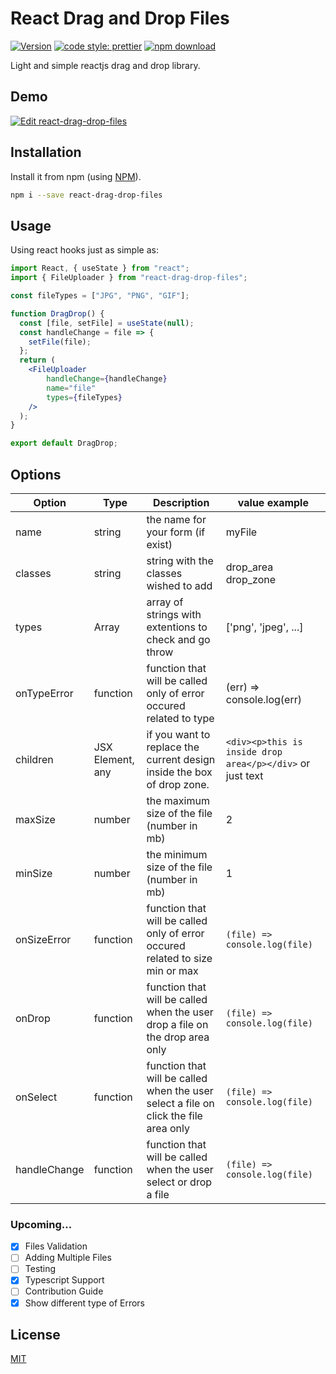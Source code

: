 # React Drag and Drop Files


[![Version](http://img.shields.io/npm/v/react-drag-drop-files.svg)](https://www.npmjs.org/package/react-drag-drop-files) [![code style: prettier](https://img.shields.io/badge/code_style-prettier-ff69b4.svg)](https://github.com/prettier/prettier) [![npm download][download-image]][download-url] 

[download-image]: https://img.shields.io/npm/dm/react-drag-drop-files.svg?style=flat-square
[download-url]: https://npmjs.org/package/react-drag-drop-files


Light and simple reactjs drag and drop library.


## Demo

[![Edit react-drag-drop-files](https://codesandbox.io/static/img/play-codesandbox.svg)](https://codesandbox.io/s/react-drag-drop-files-sghbp)
## Installation
Install it from npm (using [NPM](http://webpack.github.io/)).

```bash
npm i --save react-drag-drop-files
```


## Usage
Using react hooks just as simple as:

```jsx static
import React, { useState } from "react";
import { FileUploader } from "react-drag-drop-files";

const fileTypes = ["JPG", "PNG", "GIF"];

function DragDrop() {
  const [file, setFile] = useState(null);
  const handleChange = file => {
    setFile(file);
  };
  return (
    <FileUploader 
        handleChange={handleChange} 
        name="file" 
        types={fileTypes} 
    />
  );
}

export default DragDrop;
```

## Options


Option | Type | Description | value example
--- | --- | --- | ---
name | string | the name for your form (if exist) | myFile
classes | string | string with the classes wished to add | drop_area drop_zone
types | Array<strings> | array of strings with extentions to check and go throw | ['png', 'jpeg', ...]
onTypeError | function | function that will be called only of error occured related to type | (err) => console.log(err)
children | JSX Element, any | if you want to replace the current design inside the box of drop zone. | ```<div><p>this is inside drop area</p></div>``` or just text
maxSize | number | the maximum size of the file (number in mb) | 2
minSize | number | the minimum size of the file (number in mb) | 1
onSizeError | function | function that will be called only of error occured related to size min or max | ```(file) => console.log(file)```
onDrop | function | function that will be called when the user drop a file on the drop area only | ```(file) => console.log(file)```
onSelect | function | function that will be called when the user select a file on click the file area only | ```(file) => console.log(file)```
handleChange | function | function that will be called when the user select or drop a file | ```(file) => console.log(file)```

### Upcoming...

- [x] Files Validation
- [ ] Adding Multiple Files
- [ ] Testing
- [x] Typescript Support
- [ ] Contribution Guide
- [x] Show different type of Errors
## License
[MIT](https://choosealicense.com/licenses/mit/)
